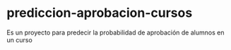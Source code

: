 # prediccion-aprobacion-cursos
Es un proyecto para predecir la probabilidad de aprobación de alumnos en un curso
